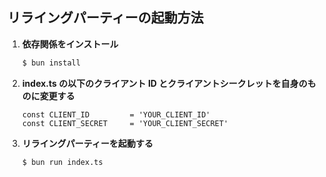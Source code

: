 ## リライングパーティーの起動方法

1. **依存関係をインストール**

    ```bash
    $ bun install
    ```

2. **index.ts の以下のクライアント ID とクライアントシークレットを自身のものに変更する**

    ```text
    const CLIENT_ID         = 'YOUR_CLIENT_ID'
    const CLIENT_SECRET     = 'YOUR_CLIENT_SECRET'
    ```

3. **リライングパーティーを起動する**

    ```bash
    $ bun run index.ts
    ```
